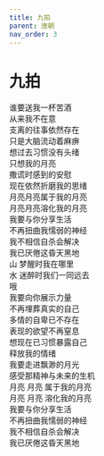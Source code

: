 ```yaml
---
title: 九拍
parent: 唐朝
nav_order: 3
---
```


# 九拍

谁要送我一杯苦酒  
从来我不在意  
支离的往事依然存在  
只是大脑流动着麻痹  
想过去习惯没有头绪  
只想我的月亮  
撒谎时感到的安慰  
现在依然折磨我的思绪  
月亮月亮属于我的月亮  
月亮月亮溶化我的月亮  
我要与你分享生活  
不再扭曲我懦弱的神经  
我不相信自杀会解决  
我已厌倦这昏天黑地  
山 梦醒时我在哪里  
水 迷醉时我们一同远去  
哦  
我要向你展示力量  
不再埋葬真实的自己  
多情的自卑已不存在  
表现的欲望不再窒息  
想现在已习惯暴露自己  
释放我的情绪  
我要走进飘渺的月光  
感受那精神与未来的生机  
月亮 月亮 属于我的月亮  
月亮 月亮 溶化我的月亮  
我要与你分享生活  
不再扭曲我懦弱的神经  
我不相信自杀会解决  
我已厌倦这昏天黑地  